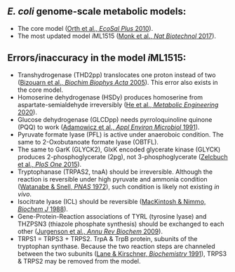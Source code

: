 ## *E. coli* genome-scale metabolic models:

* The core model ([Orth et al., *EcoSal Plus* 2010](https://doi.org/10.1128/ecosalplus.10.2.1)).
* The most updated model *i*ML1515 ([Monk et al., *Nat Biotechnol* 2017](https://doi.org/10.1038/nbt.3956)).


## Errors/inaccuracy in the model *i*ML1515:
* Transhydrogenase (THD2pp) translocates one proton instead of two ([Bizouarn et al., *Biochim Biophys Acta* 2005](https://doi.org/10.1016/j.bbabio.2005.04.004)). This error also exists in the core model.  
* Homoserine dehydrogenase (HSDy) produces homoserine from aspartate-semialdehyde irreversibly ([He et al., *Metabolic Engineering* 2020](https://doi.org/10.1016/j.ymben.2020.03.002)).  
* Glucose dehydrogenase (GLCDpp) needs pyrroloquinoline quinone (PQQ) to work ([Adamowicz et al., *Appl Environ Microbiol* 1991](https://www.ncbi.nlm.nih.gov/pubmed/1654044)).
* Pyruvate formate lyase (PFL) is active under anaeroboic condition. The same to 2-Oxobutanoate formate lyase (OBTFL).  
* The same to GarK (GLYCK2), GlxK encoded glycerate kinase (GLYCK) produces 2-phosphoglycerate (2pg), not 3-phosphoglycerate ([Zelcbuch et al., *PloS One* 2015](https://doi.org/10.1371/journal.pone.0122957)).  
* Tryptophanase (TRPAS2, tnaA) should be irreversible. Although the reaction is reversible under high pyruvate and ammonia condition ([Watanabe & Snell, *PNAS* 1972](https://www.ncbi.nlm.nih.gov/pmc/articles/PMC426635/)), such condition is likely not existing *in vivo*.   
* Isocitrate lyase (ICL) should be reversible ([MacKintosh & Nimmo, *Biochem J* 1988](https://www.ncbi.nlm.nih.gov/pmc/articles/PMC1148809/)).  
* Gene-Protein-Reaction associations of TYRL (tyrosine lyase) and THZPSN3 (thiazole phosphate synthesis) should be exchanged to each other ([Jurgenson et al., *Annu Rev Biochem* 2009](https://doi.org/10.1146/annurev.biochem.78.072407.102340)).  
* TRPS1 = TRPS3 + TRPS2. TrpA & TrpB protein, subunits of the tryptophan synthase. Because the two reaction steps are channeled between the two subunits ([Lane & Kirschner, *Biochemistry* 1991](https://pubmed.ncbi.nlm.nih.gov/1899028/)), TRPS3 & TRPS2 may be removed from the model.  